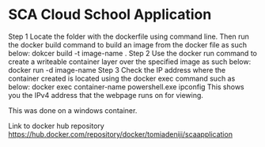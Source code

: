 # SCA Cloud School Application
 Step 1
 Locate the folder with the dockerfile using command line. Then run the docker build command to build an image from the docker file as such below:
 dokcer build -t image-name .
 Step 2 
 Use the docker run command to create a writeable container layer over the specified image as such below:
 docker run -d image-name
 Step 3 Check the IP address where the container created is located using the docker exec command such as below:
 docker exec container-name powershell.exe ipconfig
 This shows you the IPv4 address that the webpage runs on for viewing.
 
 This was done on a windows container.
 
 Link to docker hub repository https://hub.docker.com/repository/docker/tomiadeniji/scaapplication
 
